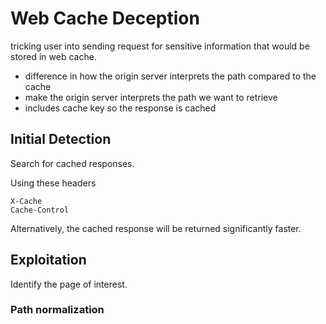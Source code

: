 # Web Cache Deception
tricking user into sending request for sensitive information that would be stored in web cache.

* difference in how the origin server interprets the path compared to the cache
* make the origin server interprets the path we want to retrieve
* includes cache key so the response is cached

## Initial Detection
Search for cached responses.

Using these headers
```
X-Cache
Cache-Control
```

Alternatively, the cached response will be returned significantly faster.

## Exploitation
Identify the page of interest.

### Path normalization
